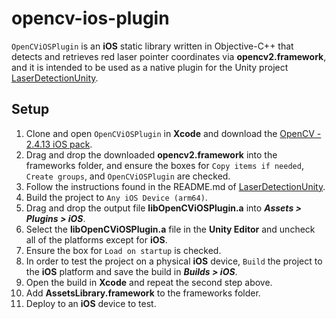 # opencv-ios-plugin

`OpenCViOSPlugin` is an **iOS** static library written in Objective-C++ that detects and retrieves red laser pointer coordinates via **opencv2.framework**, and it is intended to be used as a native plugin for the Unity project [LaserDetectionUnity](https://github.com/stevesopoci/laser-detection-unity).

<h2> Setup </h2>

1. Clone and open `OpenCViOSPlugin` in **Xcode** and download the [OpenCV - 2.4.13 iOS pack](https://sourceforge.net/projects/opencvlibrary/files/opencv-ios/2.4.13/opencv2.framework.zip/download).
2. Drag and drop the downloaded **opencv2.framework** into the frameworks folder, and ensure the boxes for `Copy items if needed`, `Create groups`, and `OpenCViOSPlugin` are checked.
3. Follow the instructions found in the README.md of [LaserDetectionUnity](https://github.com/stevesopoci/laser-detection-unity).
4. Build the project to `Any iOS Device (arm64)`.
5. Drag and drop the output file **libOpenCViOSPlugin.a** into _**Assets > Plugins > iOS**_.
6. Select the **libOpenCViOSPlugin.a** file in the **Unity Editor** and uncheck all of the platforms except for **iOS**.
7. Ensure the box for `Load on startup` is checked.
8. In order to test the project on a physical **iOS** device, `Build` the project to the **iOS** platform and save the build in _**Builds > iOS**_.
9. Open the build in **Xcode** and repeat the second step above.
10. Add **AssetsLibrary.framework** to the frameworks folder.
11. Deploy to an **iOS** device to test.
